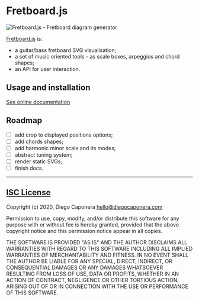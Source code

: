 # Fretboard.js

![Fretboard.js - Fretboard diagram generator][icon]

[Fretboard.js][homepage] is:

- a guitar/bass fretboard SVG visualisation;
- a set of music oriented tools - as scale boxes, arpeggios and chord shapes;
- an API for user interaction.

## Usage and installation

[See online documentation][docs]

## Roadmap

- [ ] add crop to displayed positions options;
- [ ] add chords shapes;
- [ ] add harmonic minor scale and its modes;
- [ ] abstract tuning system;
- [ ] render static SVGs;
- [ ] finish docs.

---

## [ISC License](https://spdx.org/licenses/ISC)

Copyright (c) 2020, Diego Caponera <hello@diegocaponera.com>

Permission to use, copy, modify, and/or distribute this software for any purpose with or without fee is hereby granted, provided that the above copyright notice and this permission notice appear in all copies.

THE SOFTWARE IS PROVIDED "AS IS" AND THE AUTHOR DISCLAIMS ALL WARRANTIES WITH REGARD TO THIS SOFTWARE INCLUDING ALL IMPLIED WARRANTIES OF MERCHANTABILITY AND FITNESS. IN NO EVENT SHALL THE AUTHOR BE LIABLE FOR ANY SPECIAL, DIRECT, INDIRECT, OR CONSEQUENTIAL DAMAGES OR ANY DAMAGES WHATSOEVER RESULTING FROM LOSS OF USE, DATA OR PROFITS, WHETHER IN AN ACTION OF CONTRACT, NEGLIGENCE OR OTHER TORTIOUS ACTION, ARISING OUT OF OR IN CONNECTION WITH THE USE OR PERFORMANCE OF THIS SOFTWARE.

[homepage]: https://fretboardjs.netlify.app/
[icon]: https://fretboardjs.netlify.app/assets/icon.svg
[docs]: https://fretboardjs.netlify.app/documentation.html
